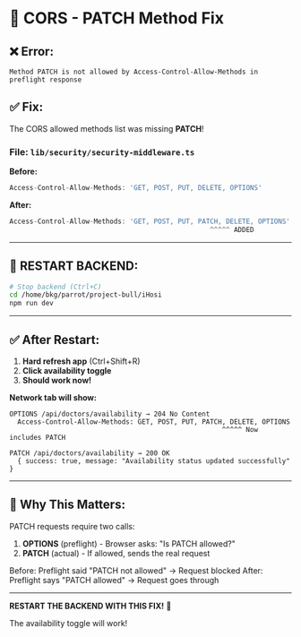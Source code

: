 # 🔧 CORS - PATCH Method Fix

## ❌ **Error:**
```
Method PATCH is not allowed by Access-Control-Allow-Methods in preflight response
```

## ✅ **Fix:**

The CORS allowed methods list was missing **PATCH**!

### **File:** `lib/security/security-middleware.ts`

**Before:**
```typescript
Access-Control-Allow-Methods: 'GET, POST, PUT, DELETE, OPTIONS'
```

**After:**
```typescript
Access-Control-Allow-Methods: 'GET, POST, PUT, PATCH, DELETE, OPTIONS'
                                                  ^^^^^ ADDED
```

---

## 🔄 **RESTART BACKEND:**

```bash
# Stop backend (Ctrl+C)
cd /home/bkg/parrot/project-bull/iHosi
npm run dev
```

---

## ✅ **After Restart:**

1. **Hard refresh app** (Ctrl+Shift+R)
2. **Click availability toggle**
3. **Should work now!**

**Network tab will show:**
```
OPTIONS /api/doctors/availability → 204 No Content
  Access-Control-Allow-Methods: GET, POST, PUT, PATCH, DELETE, OPTIONS
                                                     ^^^^^ Now includes PATCH

PATCH /api/doctors/availability → 200 OK
  { success: true, message: "Availability status updated successfully" }
```

---

## 🎯 **Why This Matters:**

PATCH requests require two calls:
1. **OPTIONS** (preflight) - Browser asks: "Is PATCH allowed?"
2. **PATCH** (actual) - If allowed, sends the real request

Before: Preflight said "PATCH not allowed" → Request blocked
After: Preflight says "PATCH allowed" → Request goes through

---

**RESTART THE BACKEND WITH THIS FIX!** 🚀

The availability toggle will work!


